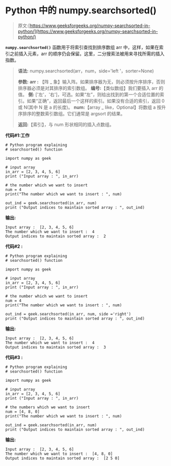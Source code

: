 # Python 中的 numpy.searchsorted()

> 原文:[https://www.geeksforgeeks.org/numpy-searchsorted-in-python/](https://www.geeksforgeeks.org/numpy-searchsorted-in-python/)

**`numpy.searchsorted()`** 函数用于将索引查找到排序数组 arr 中，这样，如果在索引之前插入元素，arr 的顺序仍会保留。这里，二分搜索法被用来寻找所需的插入指数。

> **语法:** numpy.searchsorted(arr，num，side='left '，sorter=None)
> 
> **参数:**
> **arr :** 【阵 _ 象】输入阵。如果排序器为无，则必须按升序排序，否则排序器必须是对其排序的索引数组。
> **编号:**【类似数组】我们要插入 arr 的值。
> **侧:** ['左'，'右']，可选。如果“左”，则给出找到的第一个合适位置的索引。如果“正确”，返回最后一个这样的索引。如果没有合适的索引，返回 0 或 N(其中 N 是 a 的长度)。
> **num:**【array _ like，Optional】将数组 a 按升序排序的整数索引数组。它们通常是 argsort 的结果。
> 
> **返回:**【索引】，与 num 形状相同的插入点数组。

**代码#1:工作**

```
# Python program explaining
# searchsorted() function

import numpy as geek

# input array
in_arr = [2, 3, 4, 5, 6]
print ("Input array : ", in_arr)

# the number which we want to insert
num = 4
print("The number which we want to insert : ", num) 

out_ind = geek.searchsorted(in_arr, num) 
print ("Output indices to maintain sorted array : ", out_ind)
```

**输出:**

```
Input array :  [2, 3, 4, 5, 6]
The number which we want to insert :  4
Output indices to maintain sorted array :  2

```

**代码#2 :**

```
# Python program explaining
# searchsorted() function

import numpy as geek

# input array
in_arr = [2, 3, 4, 5, 6]
print ("Input array : ", in_arr)

# the number which we want to insert
num = 4
print("The number which we want to insert : ", num)   

out_ind = geek.searchsorted(in_arr, num, side ='right') 
print ("Output indices to maintain sorted array : ", out_ind)
```

**输出:**

```
Input array :  [2, 3, 4, 5, 6]
The number which we want to insert :  4
Output indices to maintain sorted array :  3

```

**代码#3 :**

```
# Python program explaining
# searchsorted() function

import numpy as geek

# input array
in_arr = [2, 3, 4, 5, 6]
print ("Input array : ", in_arr)

# the numbers which we want to insert
num = [4, 8, 0]
print("The number which we want to insert : ", num)   

out_ind = geek.searchsorted(in_arr, num) 
print ("Output indices to maintain sorted array : ", out_ind)
```

**输出:**

```
Input array :  [2, 3, 4, 5, 6]
The number which we want to insert :  [4, 8, 0]
Output indices to maintain sorted array :  [2 5 0]

```